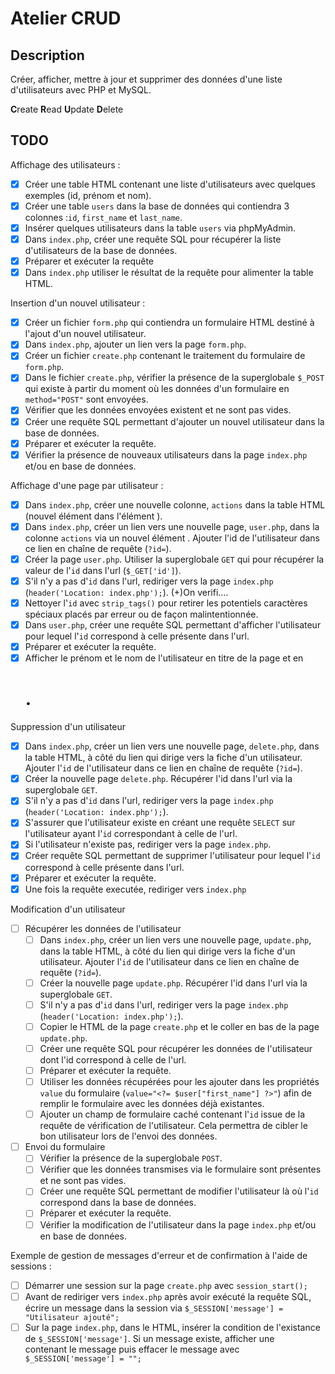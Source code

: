 # Atelier CRUD

## Description

Créer, afficher, mettre à jour et supprimer des données d'une liste d'utilisateurs avec PHP et MySQL.

**C**reate
**R**ead
**U**pdate
**D**elete

## TODO

Affichage des utilisateurs :

-   [x] Créer une table HTML contenant une liste d'utilisateurs avec quelques exemples (id, prénom et nom).
-   [x] Créer une table `users` dans la base de données qui contiendra 3 colonnes :`id`, `first_name` et `last_name`.
-   [x] Insérer quelques utilisateurs dans la table `users` via phpMyAdmin.
-   [x] Dans `index.php`, créer une requête SQL pour récupérer la liste d'utilisateurs de la base de données.
-   [x] Préparer et exécuter la requête
-   [x] Dans `index.php` utiliser le résultat de la requête pour alimenter la table HTML.

Insertion d'un nouvel utilisateur :

-   [x] Créer un fichier `form.php` qui contiendra un formulaire HTML destiné à l'ajout d'un nouvel utilisateur.
-   [x] Dans `index.php`, ajouter un lien vers la page `form.php`.
-   [x] Créer un fichier `create.php` contenant le traitement du formulaire de `form.php`.
-   [x] Dans le fichier `create.php`, vérifier la présence de la superglobale `$_POST` qui existe à partir du moment où les données d'un formulaire en `method="POST"` sont envoyées.
-   [x] Vérifier que les données envoyées existent et ne sont pas vides.
-   [x] Créer une requête SQL permettant d'ajouter un nouvel utilisateur dans la base de données.
-   [x] Préparer et exécuter la requête.
-   [x] Vérifier la présence de nouveaux utilisateurs dans la page `index.php` et/ou en base de données.

Affichage d'une page par utilisateur :

-   [x] Dans `index.php`, créer une nouvelle colonne, `actions` dans la table HTML (nouvel élément <th> dans l'élément <thead>).
-   [x] Dans `index.php`, créer un lien vers une nouvelle page, `user.php`, dans la colonne `actions` via un nouvel élément <td>. Ajouter l'id de l'utilisateur dans ce lien en chaîne de requête (`?id=`).
-   [x] Créer la page `user.php`. Utiliser la superglobale `GET` qui pour récupérer la valeur de l'`id` dans l'url (`$_GET['id']`).
-   [x] S'il n'y a pas d'`id` dans l'url, rediriger vers la page `index.php` (`header('Location: index.php');`).
(+)On verifi....
-   [x] Nettoyer l'`id` avec `strip_tags()` pour retirer les potentiels caractères spéciaux placés par erreur ou de façon malintentionnée.
-   [x] Dans `user.php`, créer une requête SQL permettant d'afficher l'utilisateur pour lequel l'`id` correspond à celle présente dans l'url.
-   [x] Préparer et exécuter la requête.
-   [x] Afficher le prénom et le nom de l'utilisateur en titre de la page et en <h1>.

Suppression d'un utilisateur

-   [x] Dans `index.php`, créer un lien vers une nouvelle page, `delete.php`, dans la table HTML, à côté du lien qui dirige vers la fiche d'un utilisateur. Ajouter l'`id` de l'utilisateur dans ce lien en chaîne de requête (`?id=`).
-   [x] Créer la nouvelle page `delete.php`. Récupérer l'id dans l'url via la superglobale `GET`.
-   [x] S'il n'y a pas d'`id` dans l'url, rediriger vers la page `index.php` (`header('Location: index.php');`).
-   [x] S'assurer que l'utilisateur existe en créant une requête `SELECT` sur l'utilisateur ayant l'`id` correspondant à celle de l'url.
-   [x] Si l'utilisateur n'existe pas, rediriger vers la page `index.php`.
-   [x] Créer requête SQL permettant de supprimer l'utilisateur pour lequel l'`id` correspond à celle présente dans l'url.
-   [x] Préparer et exécuter la requête.
-   [x] Une fois la requête executée, rediriger vers `index.php`

Modification d'un utilisateur

-   [ ] Récupérer les données de l'utilisateur
    -   [ ] Dans `index.php`, créer un lien vers une nouvelle page, `update.php`, dans la table HTML, à côté du lien qui dirige vers la fiche d'un utilisateur. Ajouter l'`id` de l'utilisateur dans ce lien en chaîne de requête (`?id=`).
    -   [ ] Créer la nouvelle page `update.php`. Récupérer l'id dans l'url via la superglobale `GET`.
    -   [ ] S'il n'y a pas d'`id` dans l'url, rediriger vers la page `index.php` (`header('Location: index.php');`).
    -   [ ] Copier le HTML de la page `create.php` et le coller en bas de la page `update.php`.
    -   [ ] Créer une requête SQL pour récupérer les données de l'utilisateur dont l'id correspond à celle de l'url.
    -   [ ] Préparer et exécuter la requête.
    -   [ ] Utiliser les données récupérées pour les ajouter dans les propriétés `value` du formulaire (`value="<?= $user["first_name"] ?>"`) afin de remplir le formulaire avec les données déjà existantes.
    -   [ ] Ajouter un champ de formulaire caché contenant l'`id` issue de la requête de vérification de l'utilisateur. Cela permettra de cibler le bon utilisateur lors de l'envoi des données.
-   [ ] Envoi du formulaire
    -   [ ] Vérifier la présence de la superglobale `POST`.
    -   [ ] Vérifier que les données transmises via le formulaire sont présentes et ne sont pas vides.
    -   [ ] Créer une requête SQL permettant de modifier l'utilisateur là où l'`id` correspond dans la base de données.
    -   [ ] Préparer et exécuter la requête.
    -   [ ] Vérifier la modification de l'utilisateur dans la page `index.php` et/ou en base de données.

Exemple de gestion de messages d'erreur et de confirmation à l'aide de sessions :

-   [ ] Démarrer une session sur la page `create.php` avec `session_start();`
-   [ ] Avant de rediriger vers `index.php` après avoir exécuté la requête SQL, écrire un message dans la session via `$_SESSION['message'] = "Utilisateur ajouté";`
-   [ ] Sur la page `index.php`, dans le HTML, insérer la condition de l'existance de `$_SESSION['message']`. Si un message existe, afficher une <div> contenant le message puis effacer le message avec `$_SESSION['message'] = "";`
